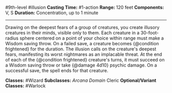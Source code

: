 #9th-level #illusion
**Casting Time:** #1-action
**Range:** 120 feet
**Components:** V, S
**Duration:** Concentration, up to 1 minute

---

Drawing on the deepest fears of a group of creatures, you create illusory creatures in their minds, visible only to them. Each creature in a 30-foot-radius sphere centered on a point of your choice within range must make a Wisdom saving throw. On a failed save, a creature becomes {@condition frightened} for the duration. The illusion calls on the creature's deepest fears, manifesting its worst nightmares as an implacable threat. At the end of each of the {@condition frightened} creature's turns, it must succeed on a Wisdom saving throw or take {@damage 4d10} psychic damage. On a successful save, the spell ends for that creature.


**Classes:** #Wizard
**Subclasses:** *Arcana Domain* Cleric
**Optional/Variant Classes:** #Warlock
